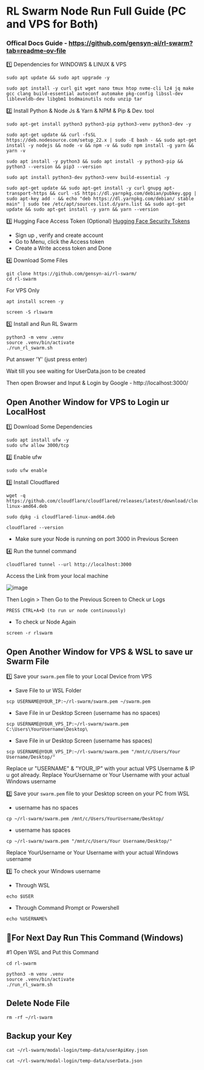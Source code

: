 # RL Swarm Node Run Full Guide (PC and VPS for Both)

### Offical Docs Guide - https://github.com/gensyn-ai/rl-swarm?tab=readme-ov-file

1️⃣ Dependencies for WINDOWS & LINUX & VPS
```
sudo apt update && sudo apt upgrade -y
```
```
sudo apt install -y curl git wget nano tmux htop nvme-cli lz4 jq make gcc clang build-essential autoconf automake pkg-config libssl-dev libleveldb-dev libgbm1 bsdmainutils ncdu unzip tar
```

2️⃣ Install Python & Node Js & Yarn & NPM & Pip & Dev. tool
```
sudo apt-get install python3 python3-pip python3-venv python3-dev -y
```
```
sudo apt-get update && curl -fsSL https://deb.nodesource.com/setup_22.x | sudo -E bash - && sudo apt-get install -y nodejs && node -v && npm -v && sudo npm install -g yarn && yarn -v
```
```
sudo apt install -y python3 && sudo apt install -y python3-pip && python3 --version && pip3 --version
```
```
sudo apt install python3-dev python3-venv build-essential -y
```
```
sudo apt-get update && sudo apt-get install -y curl gnupg apt-transport-https && curl -sS https://dl.yarnpkg.com/debian/pubkey.gpg | sudo apt-key add - && echo "deb https://dl.yarnpkg.com/debian/ stable main" | sudo tee /etc/apt/sources.list.d/yarn.list && sudo apt-get update && sudo apt-get install -y yarn && yarn --version
```

3️⃣ Hugging Face Access Token (Optional)
[Hugging Face Security Tokens](https://huggingface.co/docs/hub/en/security-tokens)
- Sign up , verify and create account
- Go to Menu, click the Access token 
- Create a Write access token and Done

4️⃣ Download Some Files
```
git clone https://github.com/gensyn-ai/rl-swarm/
cd rl-swarm
```

For VPS Only
```
apt install screen -y
```
```
screen -S rlswarm
```

5️⃣ Install and Run RL Swarm
```
python3 -m venv .venv
source .venv/bin/activate
./run_rl_swarm.sh
```
Put answer 'Y' (just press enter)

Wait till you see waiting for UserData.json to be created

Then open Browser and Input & Login by Google - http://localhost:3000/

## Open Another Window for VPS to Login ur LocalHost

1️⃣ Download Some Dependencies 
```
sudo apt install ufw -y
sudo ufw allow 3000/tcp
```

2️⃣ Enable ufw
```
sudo ufw enable
```

3️⃣ Install Cloudflared
```
wget -q https://github.com/cloudflare/cloudflared/releases/latest/download/cloudflared-linux-amd64.deb
````
```
sudo dpkg -i cloudflared-linux-amd64.deb
```
```
cloudflared --version
```
- Make sure your Node is running on port 3000 in Previous Screen

4️⃣ Run the tunnel command
```
cloudflared tunnel --url http://localhost:3000
```
Access the Link from your local machine

![image](https://github.com/user-attachments/assets/c5bdfec5-123d-4625-8da8-f46269700950)

Then Login > Then Go to the Previous Screen to Check ur Logs

```
PRESS CTRL+A+D (to run ur node continuously)
```
- To check ur Node Again
```
screen -r rlswarm
```

## Open Another Window for VPS & WSL to save ur Swarm File

1️⃣ Save your `swarm.pem` file to your Local Device from VPS
- Save File to ur WSL Folder
```
scp USERNAME@YOUR_IP:~/rl-swarm/swarm.pem ~/swarm.pem
```
- Save File in ur Desktop Screen (username has no spaces)
```
scp USERNAME@YOUR_VPS_IP:~/rl-swarm/swarm.pem C:\Users\YourUsername\Desktop\
```
- Save File in ur Desktop Screen (username has spaces)
```
scp USERNAME@YOUR_VPS_IP:~/rl-swarm/swarm.pem "/mnt/c/Users/Your Username/Desktop/"
```
Replace ur "USERNAME" & "YOUR_IP" with your actual VPS Username & IP u got already. Replace YourUsername or Your Username with your actual Windows username

2️⃣ Save your `swarm.pem` file to your Desktop screen on your PC from WSL
- username has no spaces
```
cp ~/rl-swarm/swarm.pem /mnt/c/Users/YourUsername/Desktop/
```
- username has spaces
```
cp ~/rl-swarm/swarm.pem "/mnt/c/Users/Your Username/Desktop/"
```
Replace YourUsername or Your Username with your actual Windows username

3️⃣ To check your Windows username
- Through WSL
```
echo $USER
```
- Through Command Prompt or Powershell
```
echo %USERNAME%
```

## 🔶For Next Day Run This Command (Windows)

#1 Open WSL and Put this Command 
```
cd rl-swarm
```
```
python3 -m venv .venv
source .venv/bin/activate
./run_rl_swarm.sh
```

## Delete Node File
```
rm -rf ~/rl-swarm
```

## Backup your Key
```
cat ~/rl-swarm/modal-login/temp-data/userApiKey.json
```
```
cat ~/rl-swarm/modal-login/temp-data/userData.json
```
